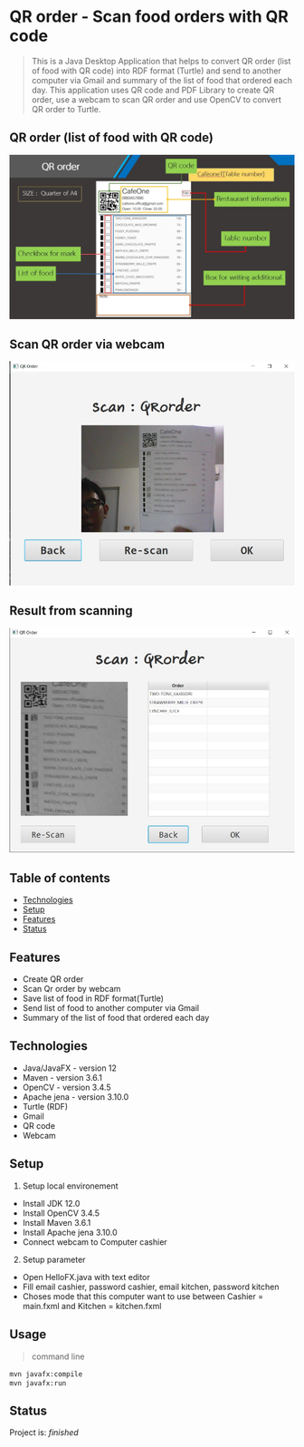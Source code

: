 # QR order - Scan food orders with QR code
> This is a Java Desktop Application that helps to convert QR order (list of food with QR code) into RDF format (Turtle) and send to another computer via Gmail and summary of the list of food that ordered each day. This application uses QR code and PDF Library to create QR order, use a webcam to scan QR order and use OpenCV to convert QR order to Turtle.

## QR order (list of food with QR code)
![QR order](./Presentation/QRorder-ENG.jpg)
## Scan QR order via webcam
![Scan1](./Presentation/scan1.jpg)
## Result from scanning
![Scan2](./Presentation/scan2.jpg)

## Table of contents
* [Technologies](#technologies)
* [Setup](#setup)
* [Features](#features)
* [Status](#status)

## Features
* Create QR order
* Scan Qr order by webcam
* Save list of food in RDF format(Turtle)
* Send list of food to another computer via Gmail
* Summary of the list of food that ordered each day

## Technologies
* Java/JavaFX - version 12
* Maven - version 3.6.1
* OpenCV - version 3.4.5
* Apache jena - version 3.10.0
* Turtle (RDF)
* Gmail
* QR code
* Webcam

## Setup
1. Setup local environement
* Install JDK 12.0
* Install OpenCV 3.4.5
* Install Maven 3.6.1
* Install Apache jena 3.10.0
* Connect webcam to Computer cashier

2. Setup parameter
  - Open HelloFX.java with text editor
  - Fill email cashier, password cashier, email kitchen, password kitchen
  - Choses mode that this computer want to use between Cashier = main.fxml and Kitchen = kitchen.fxml
## Usage
> command line
```
mvn javafx:compile
mvn javafx:run
```

## Status
Project is: _finished_

